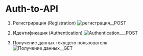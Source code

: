 # Auth-to-API

1. Регистрирация (Registration)
![регистрация__POST](https://github.com/ElenaShumi/Auth-to-API/assets/163511086/3ed17c78-0727-4b27-bc7d-7e09cab42abe)

2. Идентификация (Authentication)
![Authentication___POST](https://github.com/ElenaShumi/Auth-to-API/assets/163511086/c674194e-c254-40b1-9af0-9db3e7a3fdad)

3. Получение данных текущего пользователя
![Получение данных__GET](https://github.com/ElenaShumi/Auth-to-API/assets/163511086/75de5232-8c77-4b5e-8211-51b167d34de7)
